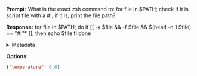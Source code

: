 **Prompt:**
What is the exact zsh command to: for file in $PATH; check if it is script file with a #!, if it is, print the file path?

**Response:**
for file in $PATH; do
    if [[ -x $file && -f $file && $(head -n 1 $file) == "#!"* ]]; then
        echo $file
    fi
done

<details><summary>Metadata</summary>

- Duration: 2041 ms
- Datetime: 2023-08-15T17:57:58.762400
- Model: gpt-3.5-turbo-0613

</details>

**Options:**
```json
{"temperature": 0.0}
```


